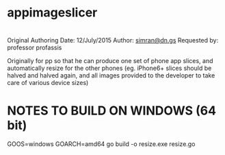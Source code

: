 # appimageslicer
#
Original Authoring Date: 12/July/2015
Author: simran@dn.gs
Requested by: professor profassis

Originally for pp so that he can produce one set of phone app slices, and automatically resize for the other phones
(eg. iPhone6+ slices should be halved and halved again, and all images provided to the developer to take care of various device sizes)



# NOTES TO BUILD ON WINDOWS (64 bit)
GOOS=windows GOARCH=amd64 go build -o resize.exe resize.go

